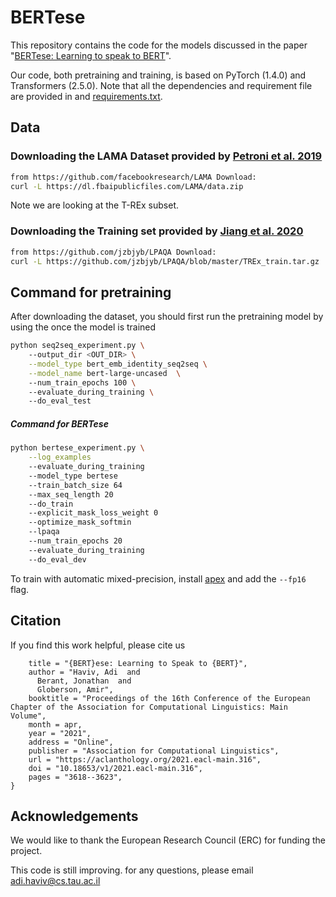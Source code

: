 # BERTese

This repository contains the code for the models discussed in the paper "[BERTese: Learning to speak to BERT](https://arxiv.org/abs/2103.05327)".

Our code, both pretraining and training, is based on PyTorch (1.4.0) and 
Transformers (2.5.0). Note that all the dependencies and requirement file are provided in 
and [requirements.txt](requirements.txt).  

## Data

### Downloading the LAMA Dataset provided by [Petroni et al. 2019](https://arxiv.org/abs/1909.01066)

```bash
from https://github.com/facebookresearch/LAMA Download: 
curl -L https://dl.fbaipublicfiles.com/LAMA/data.zip
```
Note we are looking at the T-REx subset. 

### Downloading the Training set provided by [Jiang et al. 2020](https://arxiv.org/abs/1911.12543)

```bash
from https://github.com/jzbjyb/LPAQA Download: 
curl -L https://github.com/jzbjyb/LPAQA/blob/master/TREx_train.tar.gz
```

## Command for pretraining  
After downloading the dataset, you should first run the pretraining model by using the 
once the model is trained
```bash
python seq2seq_experiment.py \ 
    --output_dir <OUT_DIR> \
    --model_type bert_emb_identity_seq2seq \
    --model_name bert-large-uncased  \  
    --num_train_epochs 100 \  
    --evaluate_during_training \  
    --do_eval_test
``` 

##### Command for BERTese
```bash
python bertese_experiment.py \
    --log_examples 
    --evaluate_during_training 
    --model_type bertese 
    --train_batch_size 64 
    --max_seq_length 20 
    --do_train 
    --explicit_mask_loss_weight 0 
    --optimize_mask_softmin 
    --lpaqa 
    --num_train_epochs 20 
    --evaluate_during_training 
    --do_eval_dev 
```
    
To train with automatic mixed-precision, install [apex](https://github.com/NVIDIA/apex/) and add the ```--fp16``` flag.

## Citation

If you find this work helpful, please cite us
```@inproceedings{haviv-etal-2021-bertese,
    title = "{BERT}ese: Learning to Speak to {BERT}",
    author = "Haviv, Adi  and
      Berant, Jonathan  and
      Globerson, Amir",
    booktitle = "Proceedings of the 16th Conference of the European Chapter of the Association for Computational Linguistics: Main Volume",
    month = apr,
    year = "2021",
    address = "Online",
    publisher = "Association for Computational Linguistics",
    url = "https://aclanthology.org/2021.eacl-main.316",
    doi = "10.18653/v1/2021.eacl-main.316",
    pages = "3618--3623",
}
```

## Acknowledgements
We would like to thank the European Research Council (ERC) for funding the project.

This code is still improving. for any questions, please email adi.haviv@cs.tau.ac.il

